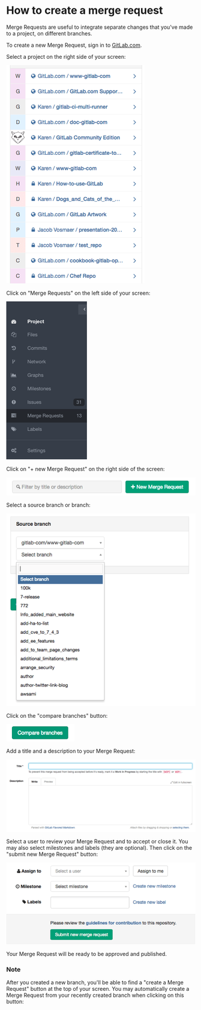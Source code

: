 # How to create a merge request

Merge Requests are useful to integrate separate changes that you've made to a project, on different branches.

To create a new Merge Request, sign in to [GitLab.com](https://gitlab.com).

Select a project on the right side of your screen:

![Select a project](basicsimages/select_project.png)

Click on "Merge Requests" on the left side of your screen:

![Merge requests](basicsimages/merge_requests.png)

Click on "+ new Merge Request" on the right side of the screen:

![New Merge Request](basicsimages/new_merge_request.png)

Select a source branch or branch:

![Select a branch](basicsimages/select_branch.png)

Click on the "compare branches" button:

![Compare branches](basicsimages/compare_branches.png)

Add a title and a description to your Merge Request:

![Add a title and description](basicsimages/title_description_mr.png)

Select a user to review your Merge Request and to accept or close it. You may also select milestones and labels (they are optional). Then click on the "submit new Merge Request" button:

![Add a new merge request](basicsimages/add_new_merge_request.png)

Your Merge Request will be ready to be approved and published.

### Note

After you created a new branch, you'll be able to find a "create a Merge Request" button at the top of your screen.
You may automatically create a Merge Request from your recently created branch when clicking on this button:
 
